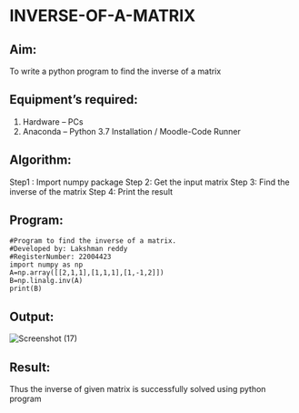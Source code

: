 # INVERSE-OF-A-MATRIX
## Aim:
To write a python program to find the inverse of a matrix
## Equipment’s required:
1. 	Hardware – PCs
2. 	Anaconda – Python 3.7 Installation / Moodle-Code Runner
## Algorithm:
Step1 : Import numpy package
Step 2: Get the input matrix
Step 3: Find the inverse of the matrix
Step 4: Print the result

## Program:
~~~
#Program to find the inverse of a matrix.
#Developed by: Lakshman reddy
#RegisterNumber: 22004423
import numpy as np
A=np.array([[2,1,1],[1,1,1],[1,-1,2]])
B=np.linalg.inv(A)
print(B)
~~~
## Output:
![Screenshot (17)](https://user-images.githubusercontent.com/118707265/212520537-87a0ad1b-29d7-49ef-92fa-075a341af636.png)

## Result:
Thus the inverse of given matrix is successfully solved using python program


